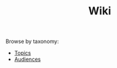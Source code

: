 ﻿---
title: "Wiki"
summary: "Bee Planet Connection knowledge base."
# weight controls sort vs other sections (optional)
weight: 10
---

<div class="card">
  <p>Browse by taxonomy:</p>
  <ul>
    <li><a href="/topics/">Topics</a></li>
    <li><a href="/audiences/">Audiences</a></li>
  </ul>
</div>
